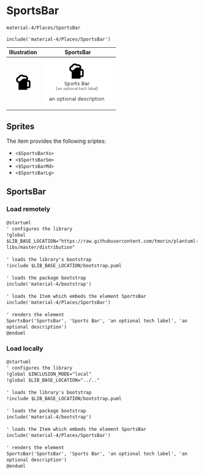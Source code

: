 # SportsBar


```text
material-4/Places/SportsBar
```

```text
include('material-4/Places/SportsBar')
```



| Illustration | SportsBar |
| :---: | :---: |
| ![illustration for Illustration](../../material-4/Places/SportsBar.png) | ![illustration for SportsBar](../../material-4/Places/SportsBar.Local.png) |



## Sprites
The item provides the following sriptes:

- `<$SportsBarXs>`
- `<$SportsBarSm>`
- `<$SportsBarMd>`
- `<$SportsBarLg>`





## SportsBar

### Load remotely
```plantuml
@startuml
' configures the library
!global $LIB_BASE_LOCATION="https://raw.githubusercontent.com/tmorin/plantuml-libs/master/distribution"

' loads the library's bootstrap
!include $LIB_BASE_LOCATION/bootstrap.puml

' loads the package bootstrap
include('material-4/bootstrap')

' loads the Item which embeds the element SportsBar
include('material-4/Places/SportsBar')

' renders the element
SportsBar('SportsBar', 'Sports Bar', 'an optional tech label', 'an optional description')
@enduml
```

### Load locally
```plantuml
@startuml
' configures the library
!global $INCLUSION_MODE="local"
!global $LIB_BASE_LOCATION="../.."

' loads the library's bootstrap
!include $LIB_BASE_LOCATION/bootstrap.puml

' loads the package bootstrap
include('material-4/bootstrap')

' loads the Item which embeds the element SportsBar
include('material-4/Places/SportsBar')

' renders the element
SportsBar('SportsBar', 'Sports Bar', 'an optional tech label', 'an optional description')
@enduml
```


